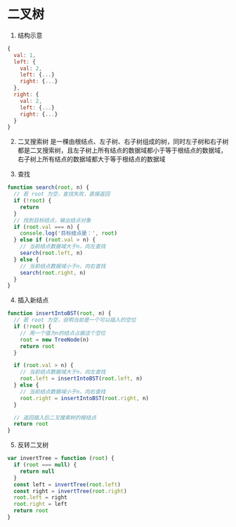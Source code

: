 # 二叉树

1. 结构示意

```js
{
  val: 1,
  left: {
    val: 2,
    left: {...}
    right: {...}
  },
  right: {
    val: 2,
    left: {...}
    right: {...}
  }
}
```

2. 二叉搜索树
   是一棵由根结点、左子树、右子树组成的树，同时左子树和右子树都是二叉搜索树，且左子树上所有结点的数据域都小于等于根结点的数据域，右子树上所有结点的数据域都大于等于根结点的数据域

3. 查找

```js
function search(root, n) {
  // 若 root 为空，查找失败，直接返回
  if (!root) {
    return
  }
  // 找到目标结点，输出结点对象
  if (root.val === n) {
    console.log('目标结点是：', root)
  } else if (root.val > n) {
    // 当前结点数据域大于n，向左查找
    search(root.left, n)
  } else {
    // 当前结点数据域小于n，向右查找
    search(root.right, n)
  }
}
```

4. 插入新结点

```js
function insertIntoBST(root, n) {
  // 若 root 为空，说明当前是一个可以插入的空位
  if (!root) {
    // 用一个值为n的结点占据这个空位
    root = new TreeNode(n)
    return root
  }

  if (root.val > n) {
    // 当前结点数据域大于n，向左查找
    root.left = insertIntoBST(root.left, n)
  } else {
    // 当前结点数据域小于n，向右查找
    root.right = insertIntoBST(root.right, n)
  }

  // 返回插入后二叉搜索树的根结点
  return root
}
```

5. 反转二叉树

```js
var invertTree = function (root) {
  if (root === null) {
    return null
  }
  const left = invertTree(root.left)
  const right = invertTree(root.right)
  root.left = right
  root.right = left
  return root
}
```
